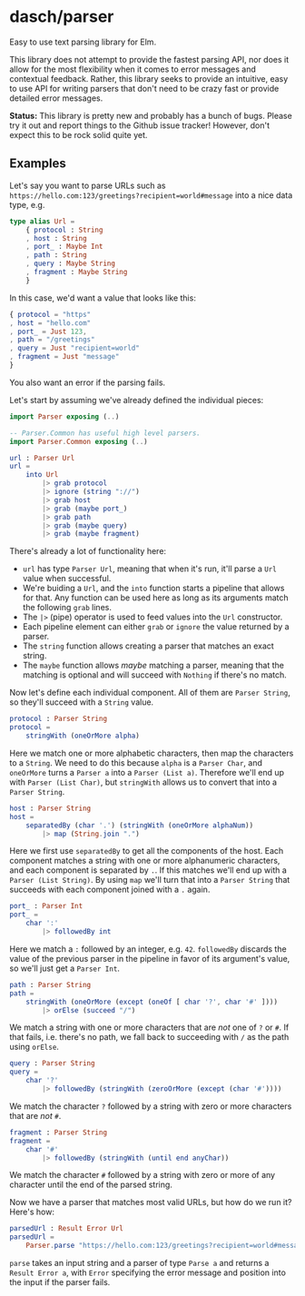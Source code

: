 # dasch/parser

Easy to use text parsing library for Elm.

This library does not attempt to provide the fastest parsing API, nor does it allow for the most flexibility when it comes to error messages and contextual feedback. Rather, this library seeks to provide an intuitive, easy to use API for writing parsers that don't need to be crazy fast or provide detailed error messages.

**Status:** This library is pretty new and probably has a bunch of bugs. Please try it out and report things to the Github issue tracker! However, don't expect this to be rock solid quite yet.


## Examples

Let's say you want to parse URLs such as `https://hello.com:123/greetings?recipient=world#message` into a nice data type, e.g.

```elm
type alias Url =
    { protocol : String
    , host : String
    , port_ : Maybe Int
    , path : String
    , query : Maybe String
    , fragment : Maybe String
    }
```

In this case, we'd want a value that looks like this:

```elm
{ protocol = "https"
, host = "hello.com"
, port_ = Just 123,
, path = "/greetings"
, query = Just "recipient=world"
, fragment = Just "message"
}
```

You also want an error if the parsing fails.

Let's start by assuming we've already defined the individual pieces:

```elm
import Parser exposing (..)

-- Parser.Common has useful high level parsers.
import Parser.Common exposing (..)

url : Parser Url
url =
    into Url
        |> grab protocol
        |> ignore (string "://")
        |> grab host
        |> grab (maybe port_)
        |> grab path
        |> grab (maybe query)
        |> grab (maybe fragment)
```

There's already a lot of functionality here:

* `url` has type `Parser Url`, meaning that when it's run, it'll parse a `Url` value when successful.
* We're buiding a `Url`, and the `into` function starts a pipeline that allows for that. Any function can be used here as long as its arguments match the following `grab` lines.
* The `|>` (pipe) operator is used to feed values into the `Url` constructor.
* Each pipeline element can either `grab` or `ignore` the value returned by a parser.
* The `string` function allows creating a parser that matches an exact string.
* The `maybe` function allows _maybe_ matching a parser, meaning that the matching is optional and will succeed with `Nothing` if there's no match.

Now let's define each individual component. All of them are `Parser String`, so they'll succeed with a `String` value.

```elm
protocol : Parser String
protocol =
    stringWith (oneOrMore alpha)
```

Here we match one or more alphabetic characters, then map the characters to a `String`. We need to do this because `alpha` is a `Parser Char`, and `oneOrMore` turns a `Parser a` into a `Parser (List a)`. Therefore we'll end up with `Parser (List Char)`, but `stringWith` allows us to convert that into a `Parser String`.

```elm
host : Parser String
host =
    separatedBy (char '.') (stringWith (oneOrMore alphaNum))
        |> map (String.join ".")
```

Here we first use `separatedBy` to get all the components of the host. Each component matches a string with one or more alphanumeric characters, and each component is separated by `.`. If this matches we'll end up with a `Parser (List String)`. By using `map` we'll turn that into a `Parser String` that succeeds with each component joined with a `.` again.

```elm
port_ : Parser Int
port_ =
    char ':'
        |> followedBy int
```

Here we match a `:` followed by an integer, e.g. `42`. `followedBy` discards the value of the previous parser in the pipeline in favor of its argument's value, so we'll just get a `Parser Int`.

```elm
path : Parser String
path =
    stringWith (oneOrMore (except (oneOf [ char '?', char '#' ])))
        |> orElse (succeed "/")
```

We match a string with one or more characters that are _not_ one of `?` or `#`. If that fails, i.e. there's no path, we fall back to succeeding with `/` as the path using `orElse`.

```elm
query : Parser String
query =
    char '?'
        |> followedBy (stringWith (zeroOrMore (except (char '#'))))
```

We match the character `?` followed by a string with zero or more characters that are _not_ `#`.

```elm
fragment : Parser String
fragment =
    char '#'
        |> followedBy (stringWith (until end anyChar))
```

We match the character `#` followed by a string with zero or more of any character until the end of the parsed string.

Now we have a parser that matches most valid URLs, but how do we run it? Here's how:

```elm
parsedUrl : Result Error Url
parsedUrl =
    Parser.parse "https://hello.com:123/greetings?recipient=world#message" url
```

`parse` takes an input string and a parser of type `Parse a` and returns a `Result Error a`, with `Error` specifying the error message and position into the input if the parser fails.
